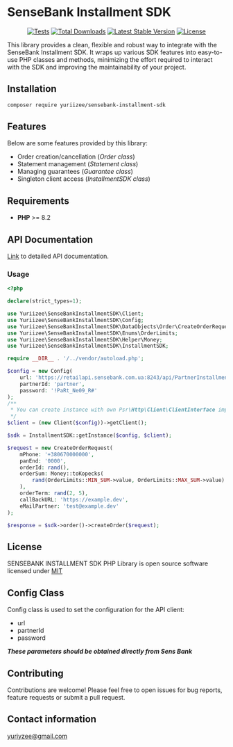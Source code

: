 # SenseBank Installment SDK

<p align="center">
<a href="https://github.com/yuriizee/sensebank-installment-sdk/actions"><img src="https://github.com/yuriizee/sensebank-installment-sdk/actions/workflows/test.yml/badge.svg" alt="Tests"></a>
<a href="https://packagist.org/packages/yuriizee/sensebank-installment-sdk"><img src="https://img.shields.io/packagist/dt/yuriizee/sensebank-installment-sdk" alt="Total Downloads"></a>
<a href="https://packagist.org/packages/yuriizee/sensebank-installment-sdk"><img src="https://img.shields.io/packagist/v/yuriizee/sensebank-installment-sdk" alt="Latest Stable Version"></a>
<a href="https://packagist.org/packages/yuriizee/sensebank-installment-sdk"><img src="https://img.shields.io/packagist/l/yuriizee/sensebank-installment-sdk" alt="License"></a>
</p>

This library provides a clean, flexible and robust way to integrate with the SenseBank Installment SDK. It wraps up various SDK features into easy-to-use PHP classes and methods, minimizing the effort required to interact with the SDK and improving the maintainability of your project.

## Installation
```bash
composer require yuriizee/sensebank-installment-sdk
```

## Features
Below are some features provided by this library:
* Order creation/cancellation (_Order class_)
* Statement management (_Statement class_)
* Managing guarantees (_Guarantee class_)
* Singleton client access (_InstallmentSDK class_)

## Requirements
* **PHP** >= 8.2

## API Documentation
[Link](https://sensebank.ua/partnerskiy-installment/) to detailed API documentation.

### Usage
```php
<?php

declare(strict_types=1);

use Yuriizee\SenseBankInstallmentSDK\Client;
use Yuriizee\SenseBankInstallmentSDK\Config;
use Yuriizee\SenseBankInstallmentSDK\DataObjects\Order\CreateOrderRequest;
use Yuriizee\SenseBankInstallmentSDK\Enums\OrderLimits;
use Yuriizee\SenseBankInstallmentSDK\Helper\Money;
use Yuriizee\SenseBankInstallmentSDK\InstallmentSDK;

require __DIR__ . '/../vendor/autoload.php';

$config = new Config(
    url: 'https://retailapi.sensebank.com.ua:8243/api/PartnerInstallment/v1.0/',
    partnerId: 'partner',
    password: '!PaRt_Ne09_R#'
);
/**
 * You can create instance with own Psr\Http\Client\ClientInterface implemented class
 */
$client = (new Client($config))->getClient();

$sdk = InstallmentSDK::getInstance($config, $client);

$request = new CreateOrderRequest(
    mPhone: '+380670000000',
    panEnd: '0000',
    orderId: rand(),
    orderSum: Money::toKopecks(
        rand(OrderLimits::MIN_SUM->value, OrderLimits::MAX_SUM->value)
    ),
    orderTerm: rand(2, 5),
    callBackURL: 'https://example.dev',
    eMailPartner: 'test@example.dev'
);

$response = $sdk->order()->createOrder($request);

```

## License
SENSEBANK INSTALLMENT SDK PHP Library is open source software licensed under [MIT](https://github.com/yuriizee/sensebank-installment-sdk/blob/main/LICENSE)

## Config Class
Config class is used to set the configuration for the API client:
* url
* partnerId
* password

_**These parameters should be obtained directly from Sens Bank**_

## Contributing
Contributions are welcome! Please feel free to open issues for bug reports, feature requests or submit a pull request.

## Contact information
[yuriyzee@gmail.com](mail:yuriyzee@gmail.com)
